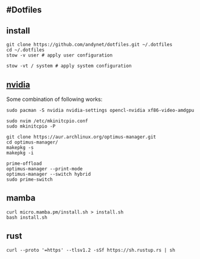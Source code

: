 #Dotfiles
---
## install
```
git clone https://github.com/andynet/dotfiles.git ~/.dotfiles
cd ~/.dotfiles
stow -v user # apply user configuration

stow -vt / system # apply system configuration
```

## [nvidia](https://www.youtube.com/watch?v=iYWzMvlj2RQ)
Some combination of following works:
```
sudo pacman -S nvidia nvidia-settings opencl-nvidia xf86-video-amdgpu

sudo nvim /etc/mkinitcpio.conf
sudo mkinitcpio -P

git clone https://aur.archlinux.org/optimus-manager.git
cd optimus-manager/
makepkg -s
makepkg -i

prime-offload
optimus-manager --print-mode
optimus-manager --switch hybrid
sudo prime-switch
```

## mamba
```
curl micro.mamba.pm/install.sh > install.sh
bash install.sh
```

## rust
```
curl --proto '=https' --tlsv1.2 -sSf https://sh.rustup.rs | sh
```